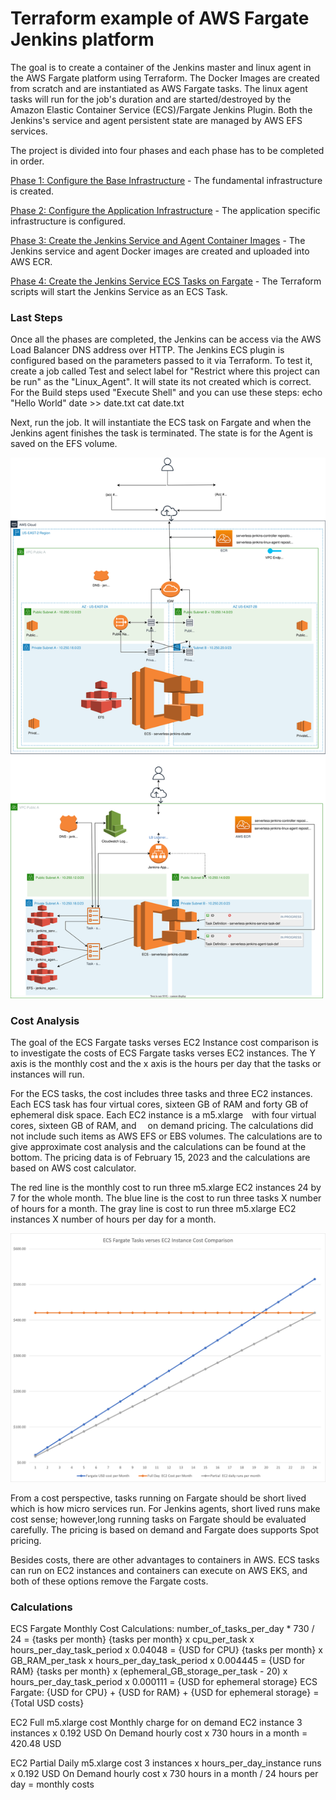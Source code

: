 # Terraform example of AWS Fargate Jenkins platform

The goal is to create a container of the Jenkins master and linux agent in the AWS Fargate platform using Terraform. The Docker Images are created from scratch and are instantiated as AWS Fargate tasks. The linux agent tasks will run for the job's duration and are started/destroyed by the Amazon Elastic Container Service (ECS)/Fargate Jenkins Plugin. Both the Jenkins's service and agent persistent state are managed by AWS EFS services.

The project is divided into four phases and each phase has to be completed in order.

[Phase 1: Configure the Base Infrastructure](https://github.com/rroehl/AWS_ECSJenkinsImplementation/tree/main/Phase_1_ECSFargateJenkins/) - The fundamental infrastructure is created.

[Phase 2: Configure the Application Infrastructure](https://github.com/rroehl/AWS_ECSJenkinsImplementation/tree/main/Phase_2_ECSJenkinsInfrastructure/) - The application specific infrastructure is configured.

[Phase 3: Create the Jenkins Service and Agent Container Images](https://github.com/rroehl/AWS_ECSJenkinsImplementation/tree/main/Phase_3_ECSDockerJenkinsContainer/) - The Jenkins service and agent Docker images are created and uploaded into AWS ECR.

[Phase 4: Create the Jenkins Service ECS Tasks on Fargate](https://github.com/rroehl/AWS_ECSJenkinsImplementation/tree/main/Phase_4_ECSCreateJenkinsContainer/) - The Terraform scripts will start the Jenkins Service as an ECS Task.

### Last Steps

Once all the phases are completed, the Jenkins can be access via the AWS Load Balancer DNS address over HTTP. The Jenkins ECS plugin is configured based on the parameters passed to it via Terraform. To test it, create a job called Test and select label for "Restrict where this project can be run" as the "Linux_Agent". It will state its not created which is correct. For the Build steps used "Execute Shell" and you can use these steps:
echo "Hello World"
date >> date.txt
cat date.txt

Next, run the job. It will instantiate the ECS task on Fargate and when the Jenkins agent finishes the task is terminated. The state is for the Agent is saved on the EFS volume.

![](Phase_1_ECSFargateJenkins/docs/assets/20230208_142856_AWSInfrastructure.drawio.svg)

### Cost Analysis

The goal of the ECS Fargate tasks verses EC2 Instance cost comparison is to investigate the costs of ECS Fargate tasks verses EC2 instances.  The Y axis is the monthly cost and the x axis is the hours per day that the tasks or instances will run.

For the ECS tasks, the cost includes three tasks and three EC2 instances. Each ECS task has four virtual cores, sixteen GB of RAM and forty GB of ephemeral disk space. Each EC2 instance is a m5.xlarge with four virtual cores, sixteen GB of RAM, and  on demand pricing. The calculations did not include such items as AWS EFS or EBS volumes. The calculations are to give approximate cost analysis and the calculations can be found at the bottom. The pricing data is of February 15, 2023 and the calculations are based on AWS cost calculator.

The red line is the monthly cost to run three m5.xlarge EC2 instances 24 by 7 for the whole month. The blue line is the cost to run three tasks X number of hours for a month. The gray line is cost to run three m5.xlarge EC2 instances X number of hours per day for a month.

![](Phase_1_ECSFargateJenkins/docs/assets/20230216_154436_CostCalc.png)

From a cost perspective, tasks running on Fargate should be short lived which is how micro services run. For Jenkins agents, short lived runs make cost sense; however,long running tasks on Fargate should be evaluated carefully. The pricing is based on demand and Fargate does supports Spot pricing.

Besides costs, there are other advantages to containers in AWS. ECS tasks can run on EC2 instances and containers can execute on AWS EKS, and both of these options remove the Fargate costs.

### Calculations

ECS Fargate Monthly Cost Calculations:
number_of_tasks_per_day * 730 / 24 = {tasks per month}
{tasks per month} x cpu_per_task x hours_per_day_task_period x 0.04048 = {USD for CPU}
{tasks per month}  x GB_RAM_per_task x hours_per_day_task_period x 0.004445 = {USD for RAM}
{tasks per month}  x (ephemeral_GB_storage_per_task - 20) x hours_per_day_task_period x 0.000111 = {USD for ephemeral storage}
ECS Fargate:  {USD for CPU} + {USD for RAM} + {USD for ephemeral storage} = {Total USD costs}

EC2 Full  m5.xlarge cost
Monthly charge for on demand EC2 instance
3 instances x 0.192 USD On Demand hourly cost x 730 hours in a month = 420.48 USD

EC2 Partial Daily m5.xlarge cost
3 instances x  hours_per_day_instance runs x 0.192 USD On Demand hourly cost x 730 hours in a month / 24 hours per day = monthly costs